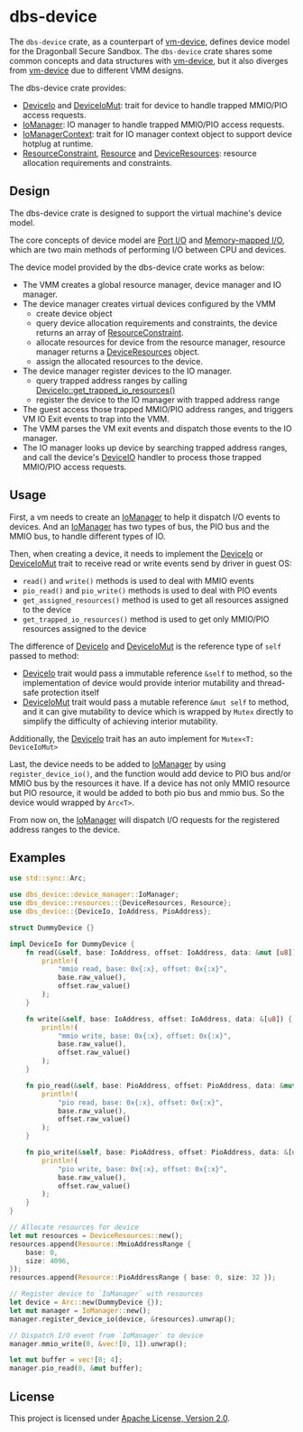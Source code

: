 # dbs-device

The `dbs-device` crate, as a counterpart of [vm-device], defines device model for the Dragonball Secure Sandbox.
The `dbs-device` crate shares some common concepts and data structures with [vm-device], but it also diverges from
[vm-device] due to different VMM designs.

The dbs-device crate provides:

- [DeviceIo] and [DeviceIoMut]: trait for device to handle trapped MMIO/PIO access requests.
- [IoManager]: IO manager to handle trapped MMIO/PIO access requests.
- [IoManagerContext]: trait for IO manager context object to support device hotplug at runtime.
- [ResourceConstraint], [Resource] and [DeviceResources]: resource allocation requirements and constraints.

## Design

The dbs-device crate is designed to support the virtual machine's device model.

The core concepts of device model are [Port I/O](https://wiki.osdev.org/I/O_Ports) and 
[Memory-mapped I/O](https://en.wikipedia.org/wiki/Memory-mapped_I/O),
which are two main methods of performing I/O between CPU and devices.

The device model provided by the dbs-device crate works as below:
- The VMM creates a global resource manager, device manager and IO manager.
- The device manager creates virtual devices configured by the VMM
    - create device object
    - query device allocation requirements and constraints, the device returns an array of [ResourceConstraint].
    - allocate resources for device from the resource manager, resource manager returns a [DeviceResources] object.
    - assign the allocated resources to the device.
 - The device manager register devices to the IO manager.
    - query trapped address ranges by calling [DeviceIo::get_trapped_io_resources()]
    - register the device to the IO manager with trapped address range
 - The guest access those trapped MMIO/PIO address ranges, and triggers VM IO Exit events to trap into the VMM.
 - The VMM parses the VM exit events and dispatch those events to the IO manager.
 - The IO manager looks up device by searching trapped address ranges, and call the device's [DeviceIO]
   handler to process those trapped MMIO/PIO access requests.

## Usage

First, a vm needs to create an [IoManager] to help it dispatch I/O events to devices.
And an [IoManager] has two types of bus, the PIO bus and the MMIO bus, to handle different types of IO.

Then, when creating a device, it needs to implement the [DeviceIo] or [DeviceIoMut] trait to receive read or write
events send by driver in guest OS:
- `read()` and `write()` methods is used to deal with MMIO events
- `pio_read()` and `pio_write()` methods is used to deal with PIO events
- `get_assigned_resources()` method is used to get all resources assigned to the device
- `get_trapped_io_resources()` method is used to get only MMIO/PIO resources assigned to the device

The difference of [DeviceIo] and [DeviceIoMut] is the reference type of `self` passed to method:
- [DeviceIo] trait would pass a immutable reference `&self` to method, so the implementation of device would provide
  interior mutability and thread-safe protection itself
- [DeviceIoMut] trait would pass a mutable reference `&mut self` to method, and it can give mutability to device
  which is wrapped by `Mutex` directly to simplify the difficulty of achieving interior mutability.
  
Additionally, the [DeviceIo] trait has an auto implement for `Mutex<T: DeviceIoMut>`

Last, the device needs to be added to [IoManager] by using `register_device_io()`, and the function would add device
to PIO bus and/or MMIO bus by the resources it have. If a device has not only MMIO resource but PIO resource,
it would be added to both pio bus and mmio bus. So the device would wrapped by `Arc<T>`.

From now on, the [IoManager] will dispatch I/O requests for the registered address ranges to the device.

## Examples


```rust
use std::sync::Arc;

use dbs_device::device_manager::IoManager;
use dbs_device::resources::{DeviceResources, Resource};
use dbs_device::{DeviceIo, IoAddress, PioAddress};

struct DummyDevice {}

impl DeviceIo for DummyDevice {
    fn read(&self, base: IoAddress, offset: IoAddress, data: &mut [u8]) {
        println!(
            "mmio read, base: 0x{:x}, offset: 0x{:x}",
            base.raw_value(),
            offset.raw_value()
        );
    }

    fn write(&self, base: IoAddress, offset: IoAddress, data: &[u8]) {
        println!(
            "mmio write, base: 0x{:x}, offset: 0x{:x}",
            base.raw_value(),
            offset.raw_value()
        );
    }

    fn pio_read(&self, base: PioAddress, offset: PioAddress, data: &mut [u8]) {
        println!(
            "pio read, base: 0x{:x}, offset: 0x{:x}",
            base.raw_value(),
            offset.raw_value()
        );
    }

    fn pio_write(&self, base: PioAddress, offset: PioAddress, data: &[u8]) {
        println!(
            "pio write, base: 0x{:x}, offset: 0x{:x}",
            base.raw_value(),
            offset.raw_value()
        );
    }
}

// Allocate resources for device
let mut resources = DeviceResources::new();
resources.append(Resource::MmioAddressRange {
    base: 0,
    size: 4096,
});
resources.append(Resource::PioAddressRange { base: 0, size: 32 });

// Register device to `IoManager` with resources
let device = Arc::new(DummyDevice {});
let mut manager = IoManager::new();
manager.register_device_io(device, &resources).unwrap();

// Dispatch I/O event from `IoManager` to device
manager.mmio_write(0, &vec![0, 1]).unwrap();

let mut buffer = vec![0; 4];
manager.pio_read(0, &mut buffer);
```

## License

This project is licensed under [Apache License, Version 2.0](http://www.apache.org/licenses/LICENSE-2.0).

[DeviceIo::get_trapped_io_resources()]: https://docs.rs/dbs-device/0.1.0/dbs_device/trait.DeviceIo.html#method.get_trapped_io_resources
[DeviceIo]: src/lib.rs
[DeviceIoMut]: src/lib.rs
[IoManager]: src/device_manager.rs
[IoManagerContext]: src/device_manager.rs
[ResourceConstraint]: src/resources.rs
[Resource]: src/resources.rs
[DeviceResources]: src/resources.rs
[vm-device]: https://github.com/rust-vmm/vm-device
